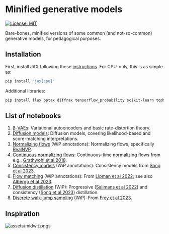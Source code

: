 # Minified generative models

[![License: MIT](https://img.shields.io/badge/License-MIT-red.svg)](https://opensource.org/licenses/MIT)

Bare-bones, minified versions of some common (and not-so-common) generative models, for pedagogical purposes.

## Installation

First, install JAX following these [instructions](https://jax.readthedocs.io/en/latest/installation.html). For CPU-only, this is as simple as:
```bash
pip install "jax[cpu]"
```
Additional libraries:
```bash
pip install flax optax diffrax tensorflow_probability scikit-learn tqdm matplotlib
```

## List of notebooks

1. [β-VAEs](01_beta_vae.ipynb): Variational autoencoders and basic rate-distortion theory.
2. [Diffusion models](02_diffusion.ipynb): Diffusion models, covering likelihood-based and score-matching interpretations.
3. [Normalizing flows](03_normalizing_flows.ipynb) (WiP annotations): Normalizing flows, specifically [RealNVP](https://arxiv.org/abs/1605.08803).
4. [Continuous normalizing flows](03_continuous_normalizing_flows.ipynb): Continuous-time normalizing flows from e.g., [Grathwohl et al 2018](https://arxiv.org/abs/1810.01367).
5. [Consistency models](04_consistency_models.ipynb) (WiP annotations): Consistency models from [Song et al 2023](https://arxiv.org/abs/2303.01469).
6. [Flow matching](05_flow_matching.ipynb) (WiP annotations): From [Lipman et al 2022](https://arxiv.org/abs/2210.02747); see also [Albergo et al 2023](https://arxiv.org/abs/2303.08797).
7. [Diffusion distillation](06_diffusion_distillation.ipynb) (WiP): Progressive ([Salimans et al 2022](https://arxiv.org/abs/2202.00512)) and consistency ([Song et al 2023](https://arxiv.org/abs/2303.01469)) distillation.
8. [Discrete walk-jump sampling](07_discrete_walk_jump_sampling.ipynb) (WiP): From [Frey et al 2023](https://arxiv.org/abs/2306.12360).

## Inspiration

![assets/midwit.pngs](assets/midwit.png)
